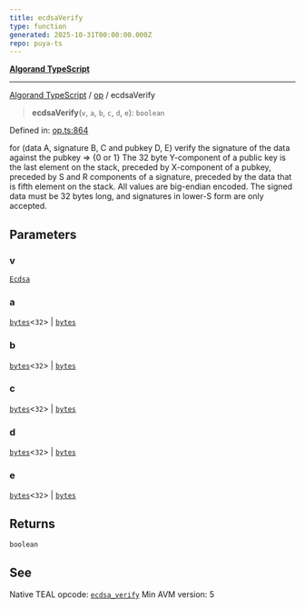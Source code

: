 ```yaml
---
title: ecdsaVerify
type: function
generated: 2025-10-31T00:00:00.000Z
repo: puya-ts
---
```


[**Algorand TypeScript**](docs/_md/README)

---

[Algorand TypeScript](docs/_md/modules) / [op](/reference/algorand-typescript/api/op/readme/) / ecdsaVerify

> **ecdsaVerify**(`v`, `a`, `b`, `c`, `d`, `e`): `boolean`

Defined in: [op.ts:864](https://github.com/algorandfoundation/puya-ts/blob/main/packages/algo-ts/src/op.ts#L864)

for (data A, signature B, C and pubkey D, E) verify the signature of the data against the pubkey => {0 or 1}
The 32 byte Y-component of a public key is the last element on the stack, preceded by X-component of a pubkey, preceded by S and R components of a signature, preceded by the data that is fifth element on the stack. All values are big-endian encoded. The signed data must be 32 bytes long, and signatures in lower-S form are only accepted.

## Parameters

### v

[`Ecdsa`](/reference/algorand-typescript/api/op/enumerations/ecdsa/)

### a

[`bytes`](/reference/algorand-typescript/api/index/type-aliases/bytes/)\<`32`\> | [`bytes`](/reference/algorand-typescript/api/index/type-aliases/bytes/)

### b

[`bytes`](/reference/algorand-typescript/api/index/type-aliases/bytes/)\<`32`\> | [`bytes`](/reference/algorand-typescript/api/index/type-aliases/bytes/)

### c

[`bytes`](/reference/algorand-typescript/api/index/type-aliases/bytes/)\<`32`\> | [`bytes`](/reference/algorand-typescript/api/index/type-aliases/bytes/)

### d

[`bytes`](/reference/algorand-typescript/api/index/type-aliases/bytes/)\<`32`\> | [`bytes`](/reference/algorand-typescript/api/index/type-aliases/bytes/)

### e

[`bytes`](/reference/algorand-typescript/api/index/type-aliases/bytes/)\<`32`\> | [`bytes`](/reference/algorand-typescript/api/index/type-aliases/bytes/)

## Returns

`boolean`

## See

Native TEAL opcode: [`ecdsa_verify`](https://dev.algorand.co/reference/algorand-teal/opcodes#ecdsa_verify)
Min AVM version: 5
